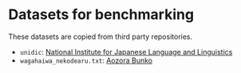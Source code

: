 # Datasets for benchmarking

These datasets are copied from third party repositories.

* `unidic`: [National Institute for Japanese Language and Linguistics](https://ccd.ninjal.ac.jp/unidic/)
* `wagahaiwa_nekodearu.txt`: [Aozora Bunko](https://www.aozora.gr.jp/cards/000148/card789.html)
